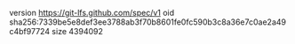 version https://git-lfs.github.com/spec/v1
oid sha256:7339be5e8def3ee3788ab3f70b8601fe0fc590b3c8a36e7c0ae2a49c4bf97724
size 4394092
